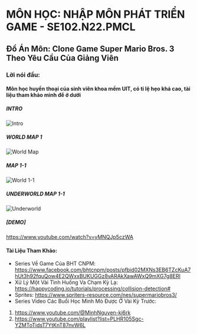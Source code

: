 # MÔN HỌC: NHẬP MÔN PHÁT TRIỂN GAME - SE102.N22.PMCL
## Đồ Án Môn: Clone Game Super Mario Bros. 3 Theo Yêu Cầu Của Giảng Viên

### Lời nói đầu: 
#### Môn học huyền thoại của sinh viên khoa mềm UIT, có tỉ lệ hẹo khá cao, tài liệu tham khảo mình để ở dưới 

##### INTRO
![Intro](https://github.com/Turtl3x1503/Game-Thay-Dung/assets/106080372/60c53022-19ab-4432-8c79-6266d292fb45)

##### WORLD MAP 1
![World Map](https://github.com/Turtl3x1503/Game-Thay-Dung/assets/106080372/3092e553-6f22-4921-a916-7927f0ddfab8)

##### MAP 1-1
![World 1-1](https://github.com/Turtl3x1503/Game-Thay-Dung/assets/106080372/40e642df-71ce-4762-b2b9-7fa6bc204bc2)

##### UNDERWORLD MAP 1-1
![Underworld](https://github.com/Turtl3x1503/Game-Thay-Dung/assets/106080372/e1990653-29a5-49ef-92d6-3133cadffb15)

##### [DEMO]
https://www.youtube.com/watch?v=yMNQJp5czWA

#### Tài Liệu Tham Khảo:
* Series Về Game Của BHT CNPM: https://www.facebook.com/bhtcnpm/posts/pfbid02MXNs3EB6TZcKuA7hUt3h92fquQow4E2QWxxBUKUGGz8vARAkXawAWxQ9mXG7g8ERl
* Xử Lý Một Vài Tình Huống Va Chạm Kỳ Lạ: https://happycoding.io/tutorials/processing/collision-detection#
* Sprites: https://www.spriters-resource.com/nes/supermariobros3/
* Series Video Các Buổi Học Mình Mò Được Ở Vài Kỳ Trước:
1. https://www.youtube.com/@MinhNguyen-ki6rk
2. https://www.youtube.com/playlist?list=PLHR105Sgc-YZMToTidsT7YtKnT87nvW6L
